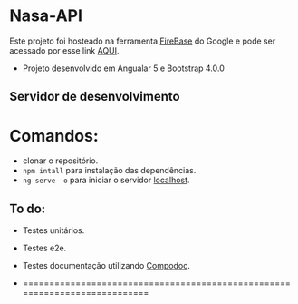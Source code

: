 # Nasa-API

Este projeto foi hosteado na ferramenta [FireBase](https://firebase.google.com/?hl=pt-br) do Google e pode ser acessado por esse link [AQUI](https://asteroids-79f7a.firebaseapp.com/home).

* Projeto desenvolvido em Angualar 5 e Bootstrap 4.0.0

## Servidor de desenvolvimento

# Comandos:

* clonar o repositório.
* `npm intall` para instalação das dependências.
* `ng serve -o` para iniciar o servidor [localhost]('http://localhost:4200').

## To do:

* Testes unitários.
* Testes e2e.
* Testes documentação utilizando [Compodoc](https://github.com/compodoc/compodoc).

* ===========================================================================
